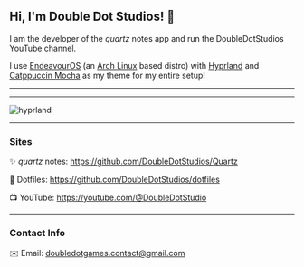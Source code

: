 ## Hi, I'm Double Dot Studios! 👋

I am the developer of the *quartz* notes app and run the DoubleDotStudios YouTube channel.

I use [EndeavourOS](https://endeavouros.com/) \(an [Arch Linux](https://archlinux.org/) based distro) with [Hyprland](https://hyprland.org/)
and [Catppuccin Mocha](https://catppuccin.com/) as my theme for my entire setup!

---
---
![hyprland](https://code.hyprland.org/assets/img/logo.png)

---
### Sites

✨ *quartz* notes: https://github.com/DoubleDotStudios/Quartz

📝 Dotfiles: https://github.com/DoubleDotStudios/dotfiles

📺 YouTube: https://youtube.com/@DoubleDotStudio

---
### Contact Info
✉️ Email: doubledotgames.contact@gmail.com
